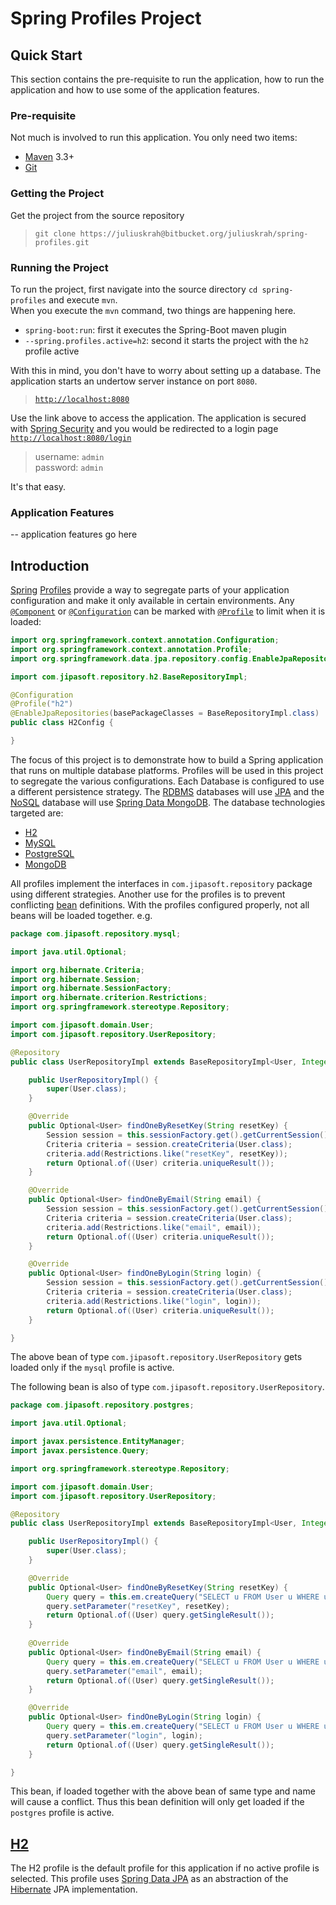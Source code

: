 # Spring Profiles Project

## Quick Start
This section contains the pre-requisite to run the application, how to run the application and how to use some of the application features.

### Pre-requisite
Not much is involved to run this application. You only need two items:

* [Maven][] 3.3+
* [Git][]

### Getting the Project
Get the project from the source repository
>`git clone https://juliuskrah@bitbucket.org/juliuskrah/spring-profiles.git`

### Running the Project
To run the project, first navigate into the source directory `cd spring-profiles` and execute `mvn`.  
When you execute the `mvn` command, two things are happening here.

* `spring-boot:run`: first it executes the Spring-Boot maven plugin
* `--spring.profiles.active=h2`: second it starts the project with the `h2` profile active

With this in mind, you don't have to worry about setting up a database. The application starts an undertow server instance on port `8080`.
> [`http://localhost:8080`][1]

Use the link above to access the application. The application is secured with [Spring Security][security] and you would be redirected to a login page [`http://localhost:8080/login`][2]
> username: `admin`  
  password: `admin`
  
It's that easy.

### Application Features
-- application features go here

## Introduction
[Spring][] [Profiles][] provide a way to segregate parts of your application configuration and make it only available in certain environments. Any [`@Component`][Component] or [`@Configuration`][Configuration] can be marked with [`@Profile`][Profile] to limit when it is loaded:

```java
import org.springframework.context.annotation.Configuration;
import org.springframework.context.annotation.Profile;
import org.springframework.data.jpa.repository.config.EnableJpaRepositories;

import com.jipasoft.repository.h2.BaseRepositoryImpl;

@Configuration
@Profile("h2")
@EnableJpaRepositories(basePackageClasses = BaseRepositoryImpl.class)
public class H2Config {

}
```

The focus of this project is to demonstrate how to build a Spring application that runs on multiple database platforms. Profiles will be used in this project to segregate the various configurations. Each Database is configured to use a different persistence strategy. The [RDBMS][] databases will use [JPA][] and the [NoSQL][] database will use [Spring Data MongoDB][]. The database technologies targeted are:

* [H2][]
* [MySQL][]
* [PostgreSQL][]
* [MongoDB][]

All profiles implement the interfaces in `com.jipasoft.repository` package using different strategies. Another use for the profiles is to prevent conflicting [bean][] definitions. With the profiles configured properly, not all beans will be loaded together. e.g.

```java
package com.jipasoft.repository.mysql;

import java.util.Optional;

import org.hibernate.Criteria;
import org.hibernate.Session;
import org.hibernate.SessionFactory;
import org.hibernate.criterion.Restrictions;
import org.springframework.stereotype.Repository;

import com.jipasoft.domain.User;
import com.jipasoft.repository.UserRepository;

@Repository
public class UserRepositoryImpl extends BaseRepositoryImpl<User, Integer> implements UserRepository {

	public UserRepositoryImpl() {
		super(User.class);
	}

	@Override
	public Optional<User> findOneByResetKey(String resetKey) {
		Session session = this.sessionFactory.get().getCurrentSession();
		Criteria criteria = session.createCriteria(User.class);
		criteria.add(Restrictions.like("resetKey", resetKey));
		return Optional.of((User) criteria.uniqueResult());
	}

	@Override
	public Optional<User> findOneByEmail(String email) {
		Session session = this.sessionFactory.get().getCurrentSession();
		Criteria criteria = session.createCriteria(User.class);
		criteria.add(Restrictions.like("email", email));
		return Optional.of((User) criteria.uniqueResult());
	}

	@Override
	public Optional<User> findOneByLogin(String login) {
		Session session = this.sessionFactory.get().getCurrentSession();
		Criteria criteria = session.createCriteria(User.class);
		criteria.add(Restrictions.like("login", login));
		return Optional.of((User) criteria.uniqueResult());
	}

}

```

The above bean of type `com.jipasoft.repository.UserRepository` gets loaded only if the `mysql` profile is active.

The following bean is also of type `com.jipasoft.repository.UserRepository`. 

```java
package com.jipasoft.repository.postgres;

import java.util.Optional;

import javax.persistence.EntityManager;
import javax.persistence.Query;

import org.springframework.stereotype.Repository;

import com.jipasoft.domain.User;
import com.jipasoft.repository.UserRepository;

@Repository
public class UserRepositoryImpl extends BaseRepositoryImpl<User, Integer> implements UserRepository {

	public UserRepositoryImpl() {
		super(User.class);
	}

	@Override
	public Optional<User> findOneByResetKey(String resetKey) {
		Query query = this.em.createQuery("SELECT u FROM User u WHERE u.resetKey LIKE :resetKey");
		query.setParameter("resetKey", resetKey);
		return Optional.of((User) query.getSingleResult());
	}
	
	@Override
	public Optional<User> findOneByEmail(String email) {
		Query query = this.em.createQuery("SELECT u FROM User u WHERE u.email LIKE :email");
		query.setParameter("email", email);
		return Optional.of((User) query.getSingleResult());
	}

	@Override
	public Optional<User> findOneByLogin(String login) {
		Query query = this.em.createQuery("SELECT u FROM User u WHERE u.login LIKE :login");
		query.setParameter("login", login);
		return Optional.of((User) query.getSingleResult());
	}

}

```

This bean, if loaded together with the above bean of same type and name will cause a conflict. Thus this bean definition will only get loaded if the `postgres` profile is active.

## [H2][]
The H2 profile is the default profile for this application if no active profile is selected. This profile uses [Spring Data JPA][] as an abstraction of the [Hibernate][] JPA implementation.


[comment]: # (The implicit link name shortcut allows you to omit the name of the link, in which case the link text itself is used as the name)
[comment]: # (Reference links are not case sensitive)

[1]: http://localhost:8080
[2]: http://localhost:8080/login
[Maven]: http://maven.apache.org/
[Git]: https://git-scm.com/
[security]: http://docs.spring.io/spring-security/site/docs/4.1.1.RELEASE/reference/htmlsingle/
[bean]: http://www.tutorialspoint.com/spring/spring_bean_definition.htm "Spring Beans"
[Spring Data MongoDB]: http://docs.spring.io/spring-data/data-mongo/docs/1.9.2.RELEASE/reference/html/ "Spring Data MongoDB"
[Spring Data JPA]: http://docs.spring.io/spring-data/jpa/docs/1.10.2.RELEASE/reference/html/ "Spring Data JPA"
[Hibernate]: http://hibernate.org/orm/documentation/getting-started/ "Hibernate ORM"
[RDBMS]: http://www.tutorialspoint.com/sql/sql-rdbms-concepts.htm "Relational Database Management System"
[NoSQL]: http://nosql-database.org/ "Not Only SQL"
[JPA]: http://docs.oracle.com/javaee/7/tutorial/persistence-intro.htm "Java Persistence API"
[H2]: http://www.h2database.com/html/quickstart.html "H2 database"
[MySQL]: http://dev.mysql.com/doc/ "MySQL database"
[PostgreSQL]: https://www.postgresql.org/docs/ "PostgreSQL database"
[MongoDb]: https://docs.mongodb.com/?_ga=1.1231921.1865610331.1455481105
[Spring]: http://docs.spring.io/spring/docs/current/spring-framework-reference/htmlsingle/ "Spring Framework"
[Profiles]: http://docs.spring.io/spring-boot/docs/current/reference/html/boot-features-profiles.html
[Configuration]: http://docs.spring.io/spring/docs/current/javadoc-api/org/springframework/context/annotation/Configuration.html
[Profile]: http://docs.spring.io/spring/docs/current/javadoc-api/org/springframework/context/annotation/Profile.html
[Component]: http://docs.spring.io/spring/docs/current/javadoc-api/org/springframework/stereotype/Component.html